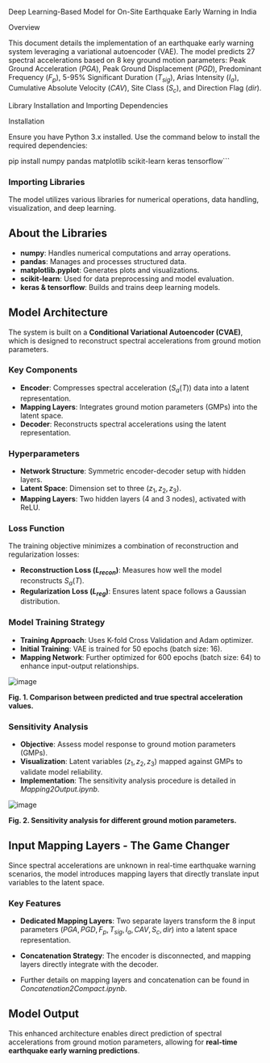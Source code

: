 Deep Learning-Based Model for On-Site Earthquake Early Warning in India



Overview

This document details the implementation of an earthquake early warning system leveraging a variational autoencoder (VAE). The model predicts 27 spectral accelerations based on 8 key ground motion parameters: Peak Ground Acceleration ($PGA$), Peak Ground Displacement ($PGD$), Predominant Frequency ($F_p$), 5-95% Significant Duration ($T_{sig}$), Arias Intensity ($I_a$), Cumulative Absolute Velocity ($CAV$), Site Class ($S_c$), and Direction Flag ($dir$).

Library Installation and Importing Dependencies

Installation

Ensure you have Python 3.x installed. Use the command below to install the required dependencies:


pip install numpy pandas matplotlib scikit-learn keras tensorflow```

### Importing Libraries  

The model utilizes various libraries for numerical operations, data handling, visualization, and deep learning.  

## About the Libraries  

- **numpy**: Handles numerical computations and array operations.  
- **pandas**: Manages and processes structured data.  
- **matplotlib.pyplot**: Generates plots and visualizations.  
- **scikit-learn**: Used for data preprocessing and model evaluation.  
- **keras & tensorflow**: Builds and trains deep learning models.  

## Model Architecture  

The system is built on a **Conditional Variational Autoencoder (CVAE)**, which is designed to reconstruct spectral accelerations from ground motion parameters.  

### Key Components  

- **Encoder**: Compresses spectral acceleration ($S_a(T)$) data into a latent representation.  
- **Mapping Layers**: Integrates ground motion parameters (GMPs) into the latent space.  
- **Decoder**: Reconstructs spectral accelerations using the latent representation.  

### Hyperparameters  

- **Network Structure**: Symmetric encoder-decoder setup with hidden layers.  
- **Latent Space**: Dimension set to three ($z_1, z_2, z_3$).  
- **Mapping Layers**: Two hidden layers (4 and 3 nodes), activated with ReLU.  

### Loss Function  

The training objective minimizes a combination of reconstruction and regularization losses:  

- **Reconstruction Loss ($L_{recon}$)**: Measures how well the model reconstructs $S_a(T)$.  
- **Regularization Loss ($L_{reg}$)**: Ensures latent space follows a Gaussian distribution.  

### Model Training Strategy  

- **Training Approach**: Uses K-fold Cross Validation and Adam optimizer.  
- **Initial Training**: VAE is trained for 50 epochs (batch size: 16).  
- **Mapping Network**: Further optimized for 600 epochs (batch size: 64) to enhance input-output relationships.  

![image](https://github.com/PavanMohanN/EEW_system_Variational/assets/65588614/0cb249d7-d8ba-4903-9195-d13aa7cce51a)  

**Fig. 1. Comparison between predicted and true spectral acceleration values.**  

### Sensitivity Analysis  

- **Objective**: Assess model response to ground motion parameters (GMPs).  
- **Visualization**: Latent variables ($z_1, z_2, z_3$) mapped against GMPs to validate model reliability.  
- **Implementation**: The sensitivity analysis procedure is detailed in *Mapping2Output.ipynb*.  

![image](https://github.com/PavanMohanN/EEW_system_Variational/assets/65588614/9f1ca449-893b-4a17-a289-038fb3b17f9f)  

**Fig. 2. Sensitivity analysis for different ground motion parameters.**  

## Input Mapping Layers - The Game Changer  

Since spectral accelerations are unknown in real-time earthquake warning scenarios, the model introduces mapping layers that directly translate input variables to the latent space.  

### Key Features  

- **Dedicated Mapping Layers**: Two separate layers transform the 8 input parameters ($PGA, PGD, F_p, T_{sig}, {I_a}, CAV, S_c, dir$) into a latent space representation.  
- **Concatenation Strategy**: The encoder is disconnected, and mapping layers directly integrate with the decoder.  

- Further details on mapping layers and concatenation can be found in *Concatenation2Compact.ipynb*.  

## Model Output  

This enhanced architecture enables direct prediction of spectral accelerations from ground motion parameters, allowing for **real-time earthquake early warning predictions**.  
